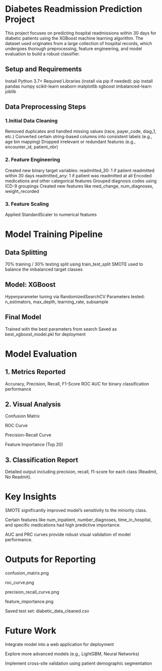 # Diabetes Readmission Prediction Project


This project focuses on predicting hospital readmissions within 30 days for diabetic patients using the XGBoost machine learning algorithm. The dataset used originates from a large collection of hospital records, which undergoes thorough preprocessing, feature engineering, and model evaluation to build a robust classifier.

## Setup and Requirements
Install Python 3.7+
Required Libraries (install via pip if needed):
pip install pandas numpy scikit-learn seaborn matplotlib xgboost imbalanced-learn joblib


## Data Preprocessing Steps
### 1.Initial Data Cleaning
Removed duplicates and handled missing values (race, payer_code, diag_1, etc.)
Converted certain string-based columns into consistent labels (e.g., age bin mapping)
Dropped irrelevant or redundant features (e.g., encounter_id, patient_nbr)

### 2. Feature Engineering
Created new binary target variables:
readmitted_30: 1 if patient readmitted within 30 days
readmitted_any: 1 if patient was readmitted at all
Encoded medications and other categorical features
Grouped diagnosis codes using ICD-9 groupings
Created new features like med_change, num_diagnoses, weight_recorded

### 3. Feature Scaling
Applied StandardScaler to numerical features

# Model Training Pipeline
## Data Splitting
70% training / 30% testing split using train_test_split
SMOTE used to balance the imbalanced target classes

## Model: XGBoost
Hyperparameter tuning via RandomizedSearchCV
Parameters tested: n_estimators, max_depth, learning_rate, subsample

## Final Model
Trained with the best parameters from search
Saved as best_xgboost_model.pkl for deployment

# Model Evaluation
## 1. Metrics Reported
Accuracy, Precision, Recall, F1-Score
ROC AUC for binary classification performance


## 2. Visual Analysis
Confusion Matrix

ROC Curve

Precision-Recall Curve

Feature Importance (Top 20)

## 3. Classification Report
Detailed output including precision, recall, f1-score for each class (Readmit, No Readmit).

# Key Insights
SMOTE significantly improved model’s sensitivity to the minority class.

Certain features like num_inpatient, number_diagnoses, time_in_hospital, and specific medications had high predictive importance.

AUC and PRC curves provide robust visual validation of model performance.


# Outputs for Reporting
confusion_matrix.png

roc_curve.png

precision_recall_curve.png

feature_importance.png

Saved test set: diabetic_data_cleaned.csv

# Future Work
Integrate model into a web application for deployment

Explore more advanced models (e.g., LightGBM, Neural Networks)

Implement cross-site validation using patient demographic segmentation



